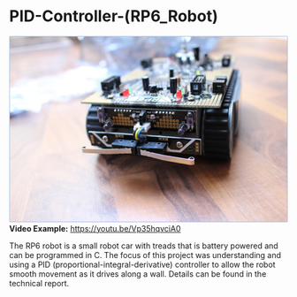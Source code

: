 # PID-Controller-(RP6_Robot)
![Image of input-byte](https://github.com/Sam-Jarvis/PID-Controller--RP6_Robot-/blob/master/ImagesForDocumentation/GenericRP6.png?raw=true)<br>
__Video Example:__ https://youtu.be/Vp35hqvciA0<br>

The RP6 robot is a small robot car with treads that is battery powered and can be programmed in C. The focus of this project was understanding and using a PID (proportional-integral-derivative) controller to allow the robot smooth movement as it drives along a wall. Details can be found in the technical report. 
